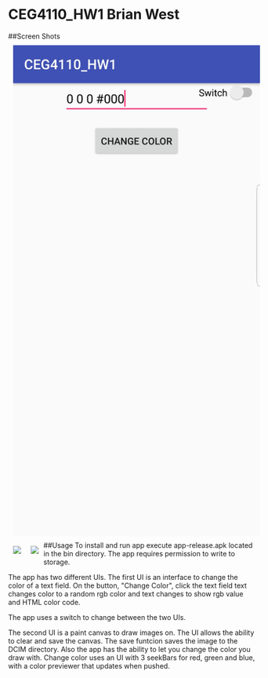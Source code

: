 # CEG4110_HW1 Brian West
##Screen Shots
<img src="https://github.com/bwest96/CEG4110_HW1/blob/master/SmartSelect_20180918-162134.jpg" align="left" hspace="10" vspace="10"></a>
<img src="https://drive.google.com/open?id=1W9jLNLdkiXCxEbHhyJPh1mKmC21slzYK" align="left" hspace="10" vspace="10"></a>
<img src="https://drive.google.com/open?id=1hiMYWfDa5FaPcFwSEIjq-Y6uRTYTOd2x" align="left" hspace="10" vspace="10"></a>

##Usage
To install and run app execute app-release.apk located in the bin directory.
The app requires permission to write to storage.

The app has two different UIs. The first UI is an interface to change the color of a text field. On the button, "Change Color", click the text field text changes color to a random rgb color and text changes to show rgb value and HTML color code. 

The app uses a switch to change between the two UIs.

The second UI is a paint canvas to draw images on. The UI allows the ability to clear and save the canvas. The save funtcion saves the image to the DCIM directory. Also the app has the ability to let you change the color you draw with. Change color uses an UI with 3 seekBars for red, green and blue, with a color previewer that updates when pushed. 

